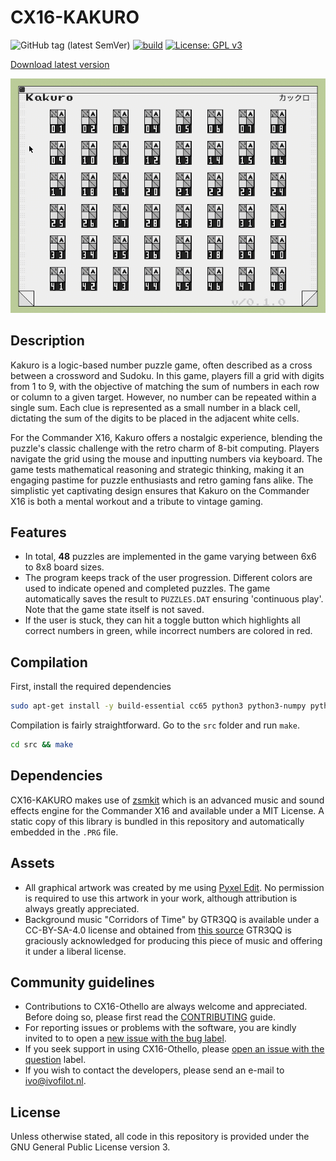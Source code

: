 # CX16-KAKURO

![GitHub tag (latest SemVer)](https://img.shields.io/github/v/tag/ifilot/cx16-kakuro?label=version)
[![build](https://github.com/ifilot/cx16-kakuro/actions/workflows/build.yml/badge.svg)](https://github.com/ifilot/cx16-kakuro/actions/workflows/build.yml)
[![License: GPL v3](https://img.shields.io/badge/License-GPLv3-blue.svg)](https://www.gnu.org/licenses/gpl-3.0)

[Download latest version](https://github.com/ifilot/cx16-KAKURO/releases/latest/download/CX16-KAKURO.ZIP)

![Kakuro Gameplay](img/cx16-kakuro-gameplay.gif)

## Description

Kakuro is a logic-based number puzzle game, often described as a cross between a
crossword and Sudoku. In this game, players fill a grid with digits from 1 to 9,
with the objective of matching the sum of numbers in each row or column to a
given target. However, no number can be repeated within a single sum. Each clue
is represented as a small number in a black cell, dictating the sum of the
digits to be placed in the adjacent white cells.

For the Commander X16, Kakuro offers a nostalgic experience, blending the
puzzle's classic challenge with the retro charm of 8-bit computing. Players
navigate the grid using the mouse and inputting numbers via keyboard. The game
tests mathematical reasoning and strategic thinking, making it an engaging
pastime for puzzle enthusiasts and retro gaming fans alike. The simplistic yet
captivating design ensures that Kakuro on the Commander X16 is both a mental
workout and a tribute to vintage gaming.

## Features

* In total, **48** puzzles are implemented in the game varying between 6x6 to
  8x8 board sizes.
* The program keeps track of the user progression. Different colors are used to
  indicate opened and completed puzzles. The game automatically saves the result
  to `PUZZLES.DAT` ensuring 'continuous play'. Note that the game state itself
  is not saved.
* If the user is stuck, they can hit a toggle button which highlights all
  correct numbers in green, while incorrect numbers are colored in red.

## Compilation

First, install the required dependencies

```bash
sudo apt-get install -y build-essential cc65 python3 python3-numpy python3-pilkit
```
Compilation is fairly straightforward. Go to the `src` folder and run `make`.

```bash
cd src && make
```

## Dependencies

CX16-KAKURO makes use of [zsmkit](https://github.com/mooinglemur/zsmkit) which
is an advanced music and sound effects engine for the Commander X16 and
available under a MIT License. A static copy of this library is bundled in
this repository and automatically embedded in the `.PRG` file.

## Assets

* All graphical artwork was created by me using [Pyxel
  Edit](https://pyxeledit.com/). No permission is required to use this artwork
  in your work, although attribution is always greatly appreciated.
* Background music "Corridors of Time" by GTR3QQ is available under a
  CC-BY-SA-4.0 license and obtained from [this source](https://github.com/mooinglemur/melodius/blob/main/ROOT/ZSM/Furnace/GTR3QQ/Corridors%20of%20Time.zsm)
  GTR3QQ is graciously acknowledged for producing this piece of music and offering
  it under a liberal license.

## Community guidelines

* Contributions to CX16-Othello are always welcome and appreciated. Before doing so,
  please first read the [CONTRIBUTING](CONTRIBUTING.md) guide.
* For reporting issues or problems with the software, you are kindly invited to
  to open a [new issue with the bug label](https://github.com/ifilot/cx16-othello/issues/new?labels=bug).
* If you seek support in using CX16-Othello, please 
  [open an issue with the question](https://github.com/ifilot/cx16-othello/issues/new?labels=question)
  label.
* If you wish to contact the developers, please send an e-mail to ivo@ivofilot.nl.

## License

Unless otherwise stated, all code in this repository is provided under the GNU
General Public License version 3.